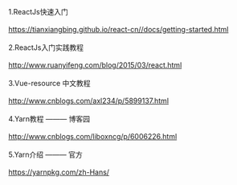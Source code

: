 1.ReactJs快速入门<br/><br/>
  https://tianxiangbing.github.io/react-cn//docs/getting-started.html<br/><br/>
2.ReactJs入门实践教程<br/><br/>
  http://www.ruanyifeng.com/blog/2015/03/react.html<br/><br/>
3.Vue-resource 中文教程<br/><br/>
  http://www.cnblogs.com/axl234/p/5899137.html<br/><br/>
4.Yarn教程 ——— 博客园<br/><br/>
	http://www.cnblogs.com/liboxncg/p/6006226.html <br/><br/>
5.Yarn介绍 ——— 官方<br/><br/>
	https://yarnpkg.com/zh-Hans/ <br/><br/>

